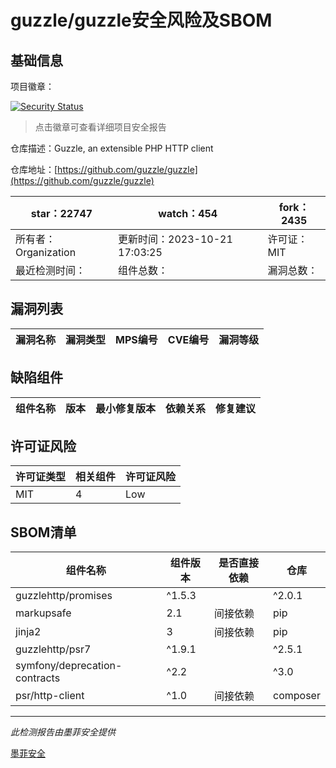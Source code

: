 # guzzle/guzzle安全风险及SBOM

## 基础信息

项目徽章：

[![Security Status](https://www.murphysec.com/platform3/v31/badge/1717614081510866944.svg)](https://www.murphysec.com/console/report/1693691544937590784/1717614081510866944)

> 点击徽章可查看详细项目安全报告

仓库描述：Guzzle, an extensible PHP HTTP client

仓库地址：[https://github.com/guzzle/guzzle](https://github.com/guzzle/guzzle)

| star：22747 | watch：454 | fork：2435 |
| ----------- | -------------- | ------------ |
| 所有者：Organization | 更新时间：2023-10-21 17:03:25 | 许可证：MIT |
| 最近检测时间： | 组件总数： | 漏洞总数： |




## 漏洞列表

| 漏洞名称 | 漏洞类型 | MPS编号 | CVE编号 | 漏洞等级 |
| ------- | ------ | ------- | ------ | ----- |





## 缺陷组件

| 组件名称 | 版本 | 最小修复版本 | 依赖关系 | 修复建议 |
| -------- | ---- | ------------ | -------- | -------- |





## 许可证风险

| 许可证类型 | 相关组件 | 许可证风险 |
| ---------- | -------- | ---------- |
|MIT|4|Low|




## SBOM清单

| 组件名称 | 组件版本 | 是否直接依赖 | 仓库 |
| -------- | -------- | ------------ | ---- |
|guzzlehttp/promises|^1.5.3 || ^2.0.1|间接依赖|composer|
|markupsafe|2.1|间接依赖|pip|
|jinja2|3|间接依赖|pip|
|guzzlehttp/psr7|^1.9.1 || ^2.5.1|间接依赖|composer|
|symfony/deprecation-contracts|^2.2 || ^3.0|间接依赖|composer|
|psr/http-client|^1.0|间接依赖|composer|


------

*此检测报告由墨菲安全提供*

[墨菲安全](www.murphysec.com)